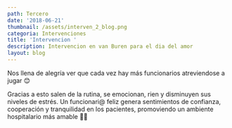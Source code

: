 ```yaml
---
path: Tercero
date: '2018-06-21'
thumbnail: /assets/interven_2_blog.png
categoria: Intervenciones
title: 'Intervencion '
description: Intervencion en van Buren para el dia del amor
layout: blog
---
```

Nos llena de alegría ver que cada vez hay más funcionarios atreviendose a jugar 😊



Gracias a esto salen de la rutina, se emocionan, rien y disminuyen sus niveles de estrés. Un funcionari@ feliz genera sentimientos de confianza, cooperación y tranquilidad en los pacientes, promoviendo un ambiente hospitalario más amable 💊😉
